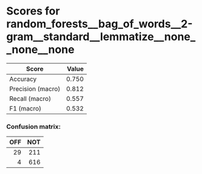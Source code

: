 # Scores for random_forests__bag_of_words__2-gram__standard__lemmatize__none__none__none
|      Score      |Value|
|-----------------|----:|
|Accuracy         |0.750|
|Precision (macro)|0.812|
|Recall (macro)   |0.557|
|F1 (macro)       |0.532|

### Confusion matrix:
|OFF|NOT|
|--:|--:|
| 29|211|
|  4|616|
